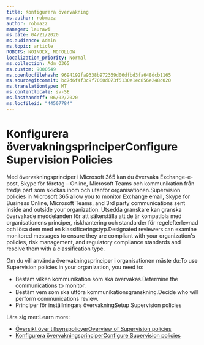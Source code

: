 ```yaml
---
title: Konfigurera övervakning
ms.author: robmazz
author: robmazz
manager: laurawi
ms.date: 04/21/2020
ms.audience: Admin
ms.topic: article
ROBOTS: NOINDEX, NOFOLLOW
localization_priority: Normal
ms.collection: Adm_O365
ms.custom: 9000549
ms.openlocfilehash: 9694192fa9338b972369d06dfbd3fa648dcb1165
ms.sourcegitcommit: bc7d6f4f3c9f7060d073f5130e1ec856e248d020
ms.translationtype: MT
ms.contentlocale: sv-SE
ms.lasthandoff: 06/02/2020
ms.locfileid: "44507784"
---
```

# <a name="configure-supervision-policies"></a><span data-ttu-id="db335-102">Konfigurera övervakningsprinciper</span><span class="sxs-lookup"><span data-stu-id="db335-102">Configure Supervision Policies</span></span>

<span data-ttu-id="db335-103">Med övervakningsprinciper i Microsoft 365 kan du övervaka Exchange-e-post, Skype för företag – Online, Microsoft Teams och kommunikation från tredje part som skickas inom och utanför organisationen.</span><span class="sxs-lookup"><span data-stu-id="db335-103">Supervision policies in Microsoft 365 allow you to monitor Exchange email, Skype for Business Online, Microsoft Teams, and 3rd party communications sent inside and outside your organization.</span></span> <span data-ttu-id="db335-104">Utsedda granskare kan granska övervakade meddelanden för att säkerställa att de är kompatibla med organisationens principer, riskhantering och standarder för regelefterlevnad och lösa dem med en klassificeringstyp.</span><span class="sxs-lookup"><span data-stu-id="db335-104">Designated reviewers can examine monitored messages to ensure they are compliant with your organization's policies, risk management, and regulatory compliance standards and resolve them with a classification type.</span></span>

<span data-ttu-id="db335-105">Om du vill använda övervakningsprinciper i organisationen måste du:</span><span class="sxs-lookup"><span data-stu-id="db335-105">To use Supervision policies in your organization, you need to:</span></span>

- <span data-ttu-id="db335-106">Bestäm vilken kommunikation som ska övervakas.</span><span class="sxs-lookup"><span data-stu-id="db335-106">Determine the communications to monitor.</span></span>
- <span data-ttu-id="db335-107">Bestäm vem som ska utföra kommunikationsgranskning.</span><span class="sxs-lookup"><span data-stu-id="db335-107">Decide who will perform communications review.</span></span>
- <span data-ttu-id="db335-108">Principer för inställningars övervakning</span><span class="sxs-lookup"><span data-stu-id="db335-108">Setup Supervision policies</span></span>

<span data-ttu-id="db335-109">Lära sig mer:</span><span class="sxs-lookup"><span data-stu-id="db335-109">Learn more:</span></span>

- [<span data-ttu-id="db335-110">Översikt över tillsynspolicyer</span><span class="sxs-lookup"><span data-stu-id="db335-110">Overview of Supervision policies</span></span>](https://docs.microsoft.com/microsoft-365/compliance/supervision-policies)
- [<span data-ttu-id="db335-111">Konfigurera övervakningsprinciper</span><span class="sxs-lookup"><span data-stu-id="db335-111">Configure Supervision policies</span></span>](https://docs.microsoft.com/microsoft-365/compliance/configure-supervision-policies)

